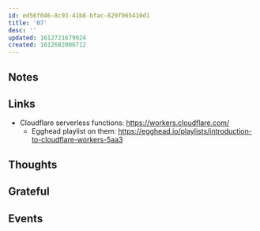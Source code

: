```yaml
---
id: ed56f046-8c93-41b8-bfac-829f065410d1
title: '07'
desc: ''
updated: 1612721679924
created: 1612682006712
---
```


## Notes

## Links

- Cloudflare serverless functions: https://workers.cloudflare.com/
  - Egghead playlist on them:
    https://egghead.io/playlists/introduction-to-cloudflare-workers-5aa3

## Thoughts

## Grateful

## Events
